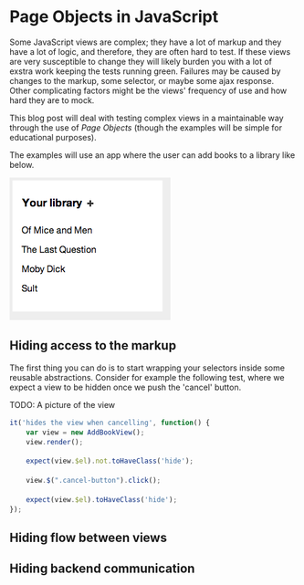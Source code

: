 Page Objects in JavaScript
==========================

Some JavaScript views are complex; they have a lot of markup and they have a lot of logic, and therefore, they are often hard to test. If these views are very susceptible to change they will likely burden you with a lot of exstra work keeping the tests running green. Failures may be caused by changes to the markup, some selector, or maybe some ajax response. Other complicating factors might be the views' frequency of use and how hard they are to mock.

This blog post will deal with testing complex views in a maintainable way through the use of _Page Objects_ (though the examples will be simple for educational purposes).

The examples will use an app where the user can add books to a library like below.

![The library app](/page_objects/img/1-library.png?raw=true)

Hiding access to the markup
---------------------------

The first thing you can do is to start wrapping your selectors inside some reusable abstractions. Consider for example the following test, where we expect a view to be hidden once we push the 'cancel' button.

TODO: A picture of the view

```javascript
it('hides the view when cancelling', function() {
    var view = new AddBookView();
    view.render();

    expect(view.$el).not.toHaveClass('hide');

    view.$(".cancel-button").click();

    expect(view.$el).toHaveClass('hide');
});
```

Hiding flow between views
-------------------------


Hiding backend communication
----------------------------

